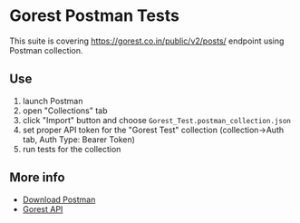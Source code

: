 # Gorest Postman Tests

This suite is covering https://gorest.co.in/public/v2/posts/ endpoint using Postman collection.

## Use

1. launch Postman 
1. open "Collections" tab
1. click "Import" button and choose `Gorest_Test.postman_collection.json`
1. set proper API token for the "Gorest Test" collection (collection->Auth tab, Auth Type: Bearer Token) 
1. run tests for the collection

## More info

- [Download Postman](https://www.postman.com/downloads/)
- [Gorest API](https://gorest.co.in/)


